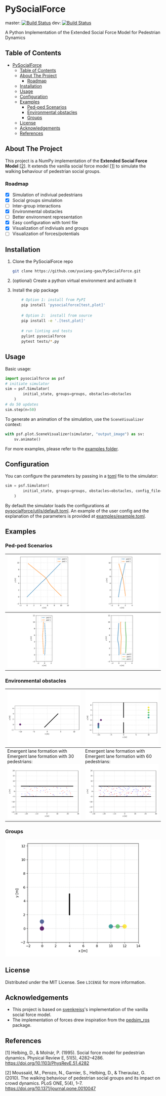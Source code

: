 # PySocialForce

master: [![Build Status](https://travis-ci.com/yuxiang-gao/PySocialForce.svg?branch=master)](https://travis-ci.com/yuxiang-gao/PySocialForce)
dev: [![Build Status](https://travis-ci.com/yuxiang-gao/PySocialForce.svg?branch=dev)](https://travis-ci.com/yuxiang-gao/PySocialForce)

A Python Implementation of the Extended Social Force Model for Pedestrian Dynamics

## Table of Contents

- [PySocialForce](#pysocialforce)
  - [Table of Contents](#table-of-contents)
  - [About The Project](#about-the-project)
    - [Roadmap](#roadmap)
  - [Installation](#installation)
  - [Usage](#usage)
  - [Configuration](#configuration)
  - [Examples](#examples)
    - [Ped-ped Scenarios](#ped-ped-scenarios)
    - [Environmental obstacles](#environmental-obstacles)
    - [Groups](#groups)
  - [License](#license)
  - [Acknowledgements](#acknowledgements)
  - [References](#references)

## About The Project

This project is a NumPy implementation of the **Extended Social Force Model** [[2]](#2).
It extends the vanilla social force model [[1]](#1) to simulate the walking behaviour of pedestrian social groups.

### Roadmap

- [x] Simulation of indiviual pedestrians
- [x] Social groups simulation
- [ ] Inter-group interactions
- [x] Environmental obstacles
- [ ] Better environment representation
- [x] Easy configuration with toml file
- [x] Visualization of indiviuals and groups
- [ ] Visualization of forces/potentials

## Installation

1. Clone the PySocialForce repo

    ```sh
    git clone https://github.com/yuxiang-gao/PySocialForce.git
    ```

2. (optional) Create a python virtual environment and activate it
3. Install the pip package

    ```sh
        # Option 1: install from PyPI
        pip install 'pysocialforce[test,plot]'

        # Option 2:  install from source
        pip install -e '.[test,plot]'

        # run linting and tests
        pylint pysocialforce
        pytest tests/*.py
    ```

## Usage

Basic usage:

```python
import pysocialforce as psf
# initiate simulator
sim = psf.Simulator(
        initial_state, groups=groups, obstacles=obstacles
    )
# do 50 updates
sim.step(n=50)
```

To generate an animation of the simulation, use the `SceneVisualizer` context:

```python
with psf.plot.SceneVisualizer(simulator, "output_image") as sv:
    sv.animate()
```
For more examples, please refer to the [examples folder](examples).

## Configuration
You can configure the parameters by passing in a [toml](https://github.com/toml-lang/toml) file to the simulator:
```Python
sim = psf.Simulator(
        initial_state, groups=groups, obstacles=obstacles, config_file="user_config.toml"
    )
```

By default the simulator loads the configurations at [pysocialforce/utils/default.toml](pysocialforce/utils/default.toml).
An example of the user config and the explanation of the parameters is provided at [examples/example.toml](examples/example.toml).

## Examples

### Ped-ped Scenarios

| ![crossing](images/crossing.png)          | ![narrow](images/narrow_crossing.png) |
| ----------------------------------------- | ------------------------------------- |
| ![opposing](image/../images/opposing.png) | ![2opposing](images/2opposing.png)    |

### Environmental obstacles

| ![sperator](images/separator.gif)                                                                             | ![gate](images/gate.gif)                                                                                       |
| ------------------------------------------------------------------------------------------------------------- | -------------------------------------------------------------------------------------------------------------- |
| Emergent lane formation with Emergent lane formation with 30 pedestrians: ![walkway30](images/walkway_30.gif) | Emergent lane formation with Emergent lane formation with 60 pedestrians:  ![walkway60](images/walkway_60.gif) |

### Groups

![group crossing](images/group_crossing.gif)

## License

Distributed under the MIT License. See `LICENSE` for more information.

## Acknowledgements

- This project is based on [svenkreiss](https://github.com/svenkreiss)'s implementation of the vanilla social force model.
- The implementation of forces drew inspiration from the [pedsim_ros][pedsim_ros] package.

## References

<a id="1">[1]</a> Helbing, D., & Molnár, P. (1995). Social force model for pedestrian dynamics. Physical Review E, 51(5), 4282–4286. <https://doi.org/10.1103/PhysRevE.51.4282>

<a id="2">[2]</a> Moussaïd, M., Perozo, N., Garnier, S., Helbing, D., & Theraulaz, G. (2010). The walking behaviour of pedestrian social groups and its impact on crowd dynamics. PLoS ONE, 5(4), 1–7. <https://doi.org/10.1371/journal.pone.0010047>

[socialforce]: https://github.com/svenkreiss/socialforce

[pedsim_ros]: https://github.com/srl-freiburg/pedsim_ros
